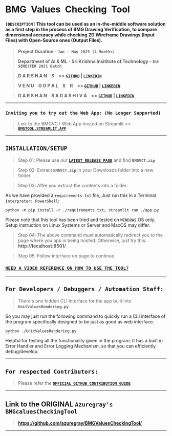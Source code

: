 # **BMG&ensp;Values&ensp;Checking&ensp;Tool**

#### **`[DESCRIPTION]`** This tool can be used as an in-the-middle software solution as a first step in the process of BMG Drawing Verification, to compare dimensional accuracy while checking 2D Wireframe Drawings (Input Files) with Open-Source ones (Output Files).

> **Project Duration - `Jan - May 2025 (4 Months)`**

> **Department of AI & ML - Sri Krishna Insititute of Technology - `8th SEMESTER 2021 Batch`**

> **D A R S H A N &ensp; S &ensp; >> [**`GITHUB`**](https://github.com/azuregray/) | [**`LINKEDIN`**](https://linkedin.com/in/arcticblue)**

> **V E N U &ensp; G O P A L &ensp; S &ensp; R &ensp; >> [**`GITHUB`**](https://github.com/srvenu) | [**`LINKEDIN`**](https://www.linkedin.com/in/venu-s-raj)**

> **D A R S H A N &ensp; S A D A S H I V A  &ensp; >> [**`GITHUB`**](https://github.com/darshansadashiva) | [**`LINKEDIN`**](http://linkedin.com/in/darshansadashiva)**

---

### **`Inviting you to try out the Web App: (No Longer Supported)`**

> Link to the BMGVCT Web App hosted on Streamlit >> [**`BMGTOOL.STREAMLIT.APP`**](https://bmgtool.streamlit.app)

---

## **`INSTALLATION/SETUP`**

> Step 01: Please use our [**`LATEST RELEASE PAGE`**](https://github.com/azuregray/BMGValuesCheckingTool/releases/latest) and find **`BMGVCT.zip`**

> Step 02: Extract **`BMGVCT.zip`** in your Downloads folder into a new folder.

> Step 03: After you extract the contents into a folder:

As we have provided a `requirements.txt` file, Just run this in a Terminal `Interpreter: PowerShell`:

```
python -m pip install -r ./requirements.txt; streamlit run ./app.py
```

Please note that this tool has been tried and tested on `WINDOWS` OS only. Setup instruction on Linux Systems or Server and MacOS may differ.

> Step 04: The above command must automatically redirect you to the page where you app is being hosted. Otherwise, just try this: **http://localhost:8501/**

> Step 05: Follow interface on page to continue.

### **[`NEED A VIDEO REFERENCE ON HOW TO USE THE TOOL?`](https://github.com/azuregray/BMGValuesCheckingTool/raw/refs/heads/main/00-DemoVideos/UserGuide_BMGValuesCheckingTool-GitHub.mp4)**

---

## **`For Developers / Debuggers / Automation Staff:`**

> There's one hidden CLI Interface for the app built into **`UnitValuesRendering.py`**.

So you may just run the following command to quickly run a CLI interface of the program specifically designed to be just as good as web interface.

```
python ./UnitValuesRendering.py
```

Helpful for testing all the functionality given in the program. 
It has a built in Error Handler and Error Logging Mechanism, so that you can efficiently debug/develop.

---

## **`For respected Contributors:`**

> Please refer the [**`OFFICIAL GITHUB CONTRIBUTION GUIDE`**](https://docs.github.com/en/get-started/exploring-projects-on-github/contributing-to-a-project)

---

## **Link to the ORIGINAL `Azuregray's BMGcaluesCheckingTool`**

> **https://github.com/azuregray/BMGValuesCheckingTool/**

---
